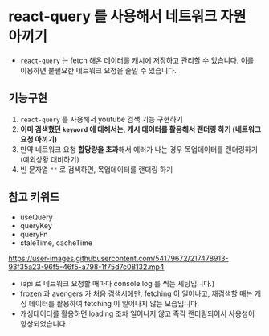 # react-query 를 사용해서 네트워크 자원 아끼기

- `react-query` 는 fetch 해온 데이터를 캐시에 저장하고 관리할 수 있습니다. 이를 이용하면 불필요한 네트워크 요청을 줄일 수 있습니다.

## 기능구현

1. `react-query` 를 사용해서 youtube 검색 기능 구현하기
2. **이미 검색했던 `keyword` 에 대해서는, 캐시 데이터를 활용해서 랜더링 하기 (네트워크 요청 아끼기)**
3. 만약 네트워크 요청 **할당량을 초과**해서 에러가 나는 경우 목업데이터를 랜더링하기 (예외상황 대비하기)
4. 빈 문자열 `""` 로 검색하면, 목업데이터를 랜더링 하기

## 참고 키워드

- useQuery
- queryKey
- queryFn
- staleTime, cacheTime


https://user-images.githubusercontent.com/54179672/217478913-93f35a23-96f5-46f5-a798-1f75d7c08132.mp4
- (api 로 네트워크 요청할 때마다 console.log 를 찍는 세팅입니다.)
- frozen 과 avengers 가 처음 검색시에만, fetching 이 일어나고, 재검색할 때는 캐싱 데이터를 활용하여 fetching 이 일어나지 않는 모습입니다.
- 캐싱데이터를 활용하면 loading 조차 일어나지 않고 즉각 랜더링되어서 사용성이 향상되었습니다.

